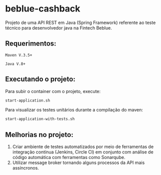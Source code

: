 # beblue-cashback
Projeto de uma API REST em Java (Spring Framework) referente ao teste técnico para desenvolvedor java na Fintech Beblue.

## Requerimentos:
  
  ```Maven V.3.5+``` 
  
  ```Java V.8+```

## Executando o projeto:

Para subir o container com o projeto, execute: 

```sh
start-application.sh
```

Para visualizar os testes unitários durante a compilação do maven:

```sh
start-application-with-tests.sh
```

## Melhorias no projeto:

1. Criar ambiente de testes automatizados por meio de ferramentas de integração contínua (Jenkins, Circle CI) em conjunto com análise de código automática com ferramentas como Sonarqube.
2. Utilizar message broker tornando alguns processos da API mais assíncronos.

